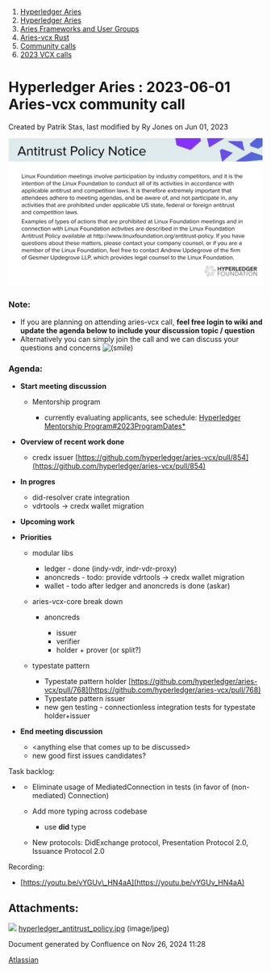 1. [Hyperledger Aries](index.html)
2. [Hyperledger Aries](Hyperledger-Aries_18481154.html)
3. [Aries Frameworks and User Groups](Aries-Frameworks-and-User-Groups_18481290.html)
4. [Aries-vcx Rust](Aries-vcx-Rust_18499431.html)
5. [Community calls](Community-calls_18499459.html)
6. [2023 VCX calls](2023-VCX-calls_18517247.html)

# Hyperledger Aries : 2023-06-01 Aries-vcx community call

Created by Patrik Stas, last modified by Ry Jones on Jun 01, 2023

![](attachments/18505448/18518176.jpg?height=250)

### **Note:**

- If you are planning on attending aries-vcx call, **feel free login to wiki and update the agenda below to include your discussion topic / question**
- Alternatively you can simply join the call and we can discuss your questions and concerns ![(smile)](images/icons/emoticons/smile.png)

### **Agenda:**

- **Start meeting discussion** 
  
  - Mentorship program
    
    - currently evaluating applicants, see schedule: [Hyperledger Mentorship Program#2023ProgramDates\*](https://lf-hyperledger.atlassian.net/wiki/display/INTERN/Hyperledger+Mentorship+Program#HyperledgerMentorshipProgram-2023ProgramDates*)

<!--THE END-->

- **Overview of recent work done**
  
  - credx issuer [https://github.com/hyperledger/aries-vcx/pull/854](https://github.com/hyperledger/aries-vcx/pull/854)

<!--THE END-->

- **In progres**
  
  - did-resolver crate integration
  - vdrtools → credx wallet migration
- **Upcoming work**
- **Priorities**
  
  - modular libs
    
    - ledger - done (indy-vdr, indr-vdr-proxy)
    - anoncreds - todo: provide vdrtools → credx wallet migration
    - wallet - todo after ledger and anoncreds is done (askar)
  - aries-vcx-core break down
    
    - anoncreds
      
      - issuer
      - verifier
      - holder + prover (or split?)
  - typestate pattern
    
    - Typestate pattern holder [https://github.com/hyperledger/aries-vcx/pull/768](https://github.com/hyperledger/aries-vcx/pull/768)
    - Typestate pattern issuer
    - new gen testing - connectionless integration tests for typestate holder+issuer

<!--THE END-->

- **End meeting discussion** 
  
  - &lt;anything else that comes up to be discussed&gt;
  - new good first issues candidates?

Task backlog: 

- - Eliminate usage of MediatedConnection in tests (in favor of (non-mediated) Connection)
  - Add more typing across codebase
    
    - use **did** type
  - New protocols: DidExchange protocol, Presentation Protocol 2.0, Issuance Protocol 2.0

Recording:

- [https://youtu.be/vYGUv\_HN4aA](https://youtu.be/vYGUv_HN4aA)

## Attachments:

![](images/icons/bullet_blue.gif) [hyperledger\_antitrust\_policy.jpg](attachments/18505448/18518176.jpg) (image/jpeg)

Document generated by Confluence on Nov 26, 2024 11:28

[Atlassian](http://www.atlassian.com/)
